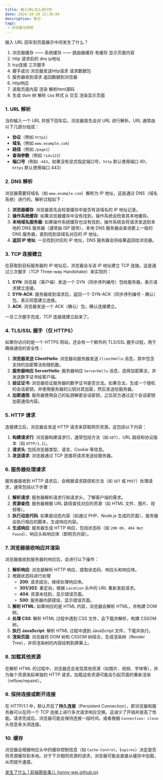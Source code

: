```yaml
---
title: 输入URL怎么进行的
date: 2024-10-20 22:38:04
description: 笔记
tags:
 - 浏览器与网络
---
```


输入 URL 回车到页面展示中间发生了什么？

1. 浏览器缓存 —— 系统缓存 —— 路由器缓存 有缓存 显示页面内容
2. http 请求前的 dns ip地址
3. tcp连接 三次握手
4. 握手成功 浏览器发送http请求 请求数据包
5. 服务器收到请求 返回数据到浏览器
6. http响应
7. 读取页面内容 渲染 解析html源码
8. 生成 dom 树 解析 css 样式 js 交互 渲染显示页面

### 1. URL 解析

当你输入一个 URL 并按下回车后，浏览器首先会对 URL 进行解析。URL 通常由以下几部分组成：

- **协议**（例如 `https`）
- **域名**（例如 `www.example.com`）
- **路径**（例如 `/page1`）
- **查询参数**（例如 `?id=123`）
- **端口号**（例如 `:443`，如果没有显式指定端口号，`http` 默认使用端口 80，`https` 默认使用端口 443）

### 2. DNS 解析

浏览器需要将域名（如 `www.example.com`）解析为 IP 地址，这是通过 DNS（域名系统）进行的。解析过程如下：

1. **浏览器缓存**: 浏览器首先会检查缓存中是否有该域名的 IP 地址记录。
2. **操作系统缓存**: 如果浏览器缓存中没有找到，操作系统会检查其本地缓存。
3. **本地域名服务器**: 如果操作系统缓存也没有找到，操作系统会将请求发送到本地的 DNS 服务器（通常由 ISP 提供），本地 DNS 服务器会查询更上一级的 DNS 服务器，直到找到该域名对应的 IP 地址。
4. **返回 IP 地址**: 一旦找到对应的 IP 地址，DNS 服务器会将结果返回给浏览器。

### 3. TCP 连接建立

在获取到目标服务器的 IP 地址后，浏览器会与该 IP 地址建立 TCP 连接。这是通过三次握手（TCP Three-way Handshake）来实现的：

1. **SYN**: 浏览器（客户端）发送一个 SYN（同步序列编号）包给服务器，表示请求建立连接。
2. **SYN-ACK**: 服务器收到请求后，返回一个 SYN-ACK（同步序列编号 - 确认）包，表示同意建立连接。
3. **ACK**: 浏览器发送一个 ACK（确认）包，确认连接建立。

一旦三次握手完成，TCP 连接就建立起来了。

### 4. TLS/SSL 握手（仅 HTTPS）

如果你访问的是一个 HTTPS 网站，还会有一个额外的 TLS/SSL 握手过程，用于确保通信的安全性：

1. **浏览器发送 ClientHello**: 浏览器向服务器发送 `ClientHello` 消息，其中包含支持的加密算法和随机数。
2. **服务器响应 ServerHello**: 服务器响应 `ServerHello` 消息，选择加密算法，并发送数字证书给客户端。
3. **验证证书**: 浏览器验证服务器的数字证书是否合法。如果合法，生成一个随机的会话密钥，并使用服务器的公钥对其加密，然后发送给服务器。
4. **加密通信**: 服务器使用自己的私钥解密会话密钥，之后双方通过这个会话密钥加密通信内容。

### 5. HTTP 请求

连接建立后，浏览器会发送 HTTP 请求来获取网页资源。这包括以下内容：

1. **构建请求行**: 浏览器构建请求行，通常包括方法（如 `GET`）、URL 路径和协议版本（如 `HTTP/1.1`）。
2. **请求头**: 包括浏览器类型、语言、Cookie 等信息。
3. **发送请求**: 浏览器通过 TCP 连接将请求发送给服务器。

### 6. 服务器处理请求

服务器接收到 HTTP 请求后，会根据请求路径和方法（如 `GET` 或 `POST`）处理请求，通常包括以下步骤：

1. **解析请求**: 服务器解析请求行和请求头，了解客户端的需求。
2. **资源查找**: 服务器根据 URL 路径查找对应的资源（如 HTML 文件、图片、视频等）。
3. **执行动态代码**: 如果是动态内容（如通过 PHP、Node.js 生成的页面），服务器会执行相应的脚本，生成响应内容。
4. **生成响应**: 服务器生成 HTTP 响应，包括状态码（如 `200 OK`、`404 Not Found`）、响应头和响应体（即网页内容）。

### 7. 浏览器接收响应并渲染

浏览器接收到服务器的响应后，会进行以下操作：

1. **解析响应**: 浏览器解析 HTTP 响应，提取状态码、响应头和响应体。
2. 根据状态码进行处理
   - **200**: 请求成功，继续处理响应体。
   - **301/302**: 重定向，根据 `Location` 头中的 URL 重新发起请求。
   - **404**: 资源未找到，显示错误页面。
   - **500**: 服务器内部错误，显示错误页面。
3. **解析 HTML**: 如果响应的是 HTML 内容，浏览器会解析 HTML，并构建 DOM 树。
4. **处理 CSS**: 解析 HTML 过程中遇到 CSS 文件，会下载并解析，构建 CSSOM 树。
5. **执行 JavaScript**: 解析 HTML 过程中遇到 JavaScript 文件，下载并执行。
6. **渲染页面**: 浏览器将 DOM 树和 CSSOM 树结合，生成渲染树（Render Tree），并将渲染树的内容绘制到屏幕上。

### 8. 加载其他资源

在解析 HTML 的过程中，浏览器还会发现其他资源（如图片、视频、字体等），并为每个资源发起单独的 HTTP 请求。加载这些资源可能会引起页面的重新渲染（reflow/repaint）。

### 9. 保持连接或断开连接

在 HTTP/1.1 中，默认开启了**持久连接**（Persistent Connection），即浏览器和服务器可以在同一个 TCP 连接上进行多次请求响应交换。这减少了开销并提高了性能。请求完成后，浏览器可能会保持连接一段时间，或者根据 `Connection: close` 头信息来关闭连接。

### 10. 缓存

浏览器会根据响应头中的缓存控制信息（如 `Cache-Control`、`Expires`）决定是否将资源缓存到本地。对于下次相同资源的请求，浏览器可能会直接从缓存中加载，从而提升速度。



[发生了什么 | 前端那些事儿 (jonny-wei.github.io)](https://jonny-wei.github.io/blog/base/browser/browser-start.html)